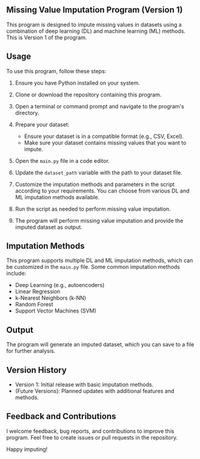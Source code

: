 ## Missing Value Imputation Program (Version 1)

This program is designed to impute missing values in datasets using a combination of deep learning (DL) and machine learning (ML) methods. This is Version 1 of the program.

## Usage

To use this program, follow these steps:

1. Ensure you have Python installed on your system.

2. Clone or download the repository containing this program.

3. Open a terminal or command prompt and navigate to the program's directory.

4. Prepare your dataset:
   - Ensure your dataset is in a compatible format (e.g., CSV, Excel).
   - Make sure your dataset contains missing values that you want to impute.

5. Open the `main.py` file in a code editor.

6. Update the `dataset_path` variable with the path to your dataset file.

7. Customize the imputation methods and parameters in the script according to your requirements. You can choose from various DL and ML imputation methods available.

8. Run the script as needed to perform missing value imputation.

9. The program will perform missing value imputation and provide the imputed dataset as output.

## Imputation Methods

This program supports multiple DL and ML imputation methods, which can be customized in the `main.py` file. Some common imputation methods include:
- Deep Learning (e.g., autoencoders)
- Linear Regression
- k-Nearest Neighbors (k-NN)
- Random Forest
- Support Vector Machines (SVM)

## Output

The program will generate an imputed dataset, which you can save to a file for further analysis.

## Version History

- Version 1: Initial release with basic imputation methods.
- (Future Versions): Planned updates with additional features and methods.

## Feedback and Contributions

I welcome feedback, bug reports, and contributions to improve this program. Feel free to create issues or pull requests in the repository.

Happy imputing!

